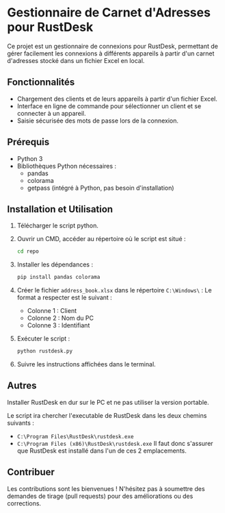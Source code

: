 # Gestionnaire de Carnet d'Adresses pour RustDesk

Ce projet est un gestionnaire de connexions pour RustDesk, permettant de gérer facilement les connexions à différents appareils à partir d'un carnet d'adresses stocké dans un fichier Excel en local.

## Fonctionnalités

- Chargement des clients et de leurs appareils à partir d'un fichier Excel.
- Interface en ligne de commande pour sélectionner un client et se connecter à un appareil.
- Saisie sécurisée des mots de passe lors de la connexion.

## Prérequis

- Python 3
- Bibliothèques Python nécessaires :
  - pandas
  - colorama
  - getpass (intégré à Python, pas besoin d'installation)

## Installation et Utilisation

1. Télécharger le script python.

2. Ouvrir un CMD, accéder au répertoire où le script est situé :
   ```bash
   cd repo
   ```

3. Installer les dépendances :
   ```bash
   pip install pandas colorama
   ```

4. Créer le fichier `address_book.xlsx` dans le répertoire `C:\Windows\` :
   Le format a respecter est le suivant :
   - Colonne 1 : Client
   - Colonne 2 : Nom du PC
   - Colonne 3 : Identifiant

5. Exécuter le script :
   ```bash
   python rustdesk.py
   ```

6. Suivre les instructions affichées dans le terminal.

## Autres

Installer RustDesk en dur sur le PC et ne pas utiliser la version portable.

Le script ira chercher l'executable de RustDesk dans les deux chemins suivants :
- `C:\Program Files\RustDesk\rustdesk.exe`
- `C:\Program Files (x86)\RustDesk\rustdesk.exe`
Il faut donc s'assurer que RustDesk est installé dans l'un de ces 2 emplacements.

## Contribuer

Les contributions sont les bienvenues ! N'hésitez pas à soumettre des demandes de tirage (pull requests) pour des améliorations ou des corrections.